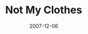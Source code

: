 ---
layout: music 
title: "Not My Clothes"
date: 2007-12-06 
description: "Comic Book Hero"
sc-permalink-url: "http://soundcloud.com/crdschurch/not-my-clothes"
audio: "http://s3.amazonaws.com/crossroads-media/music/audio/NotMyClothes.mp3"
audio-duration: "04:12"
src: "http://s3.amazonaws.com/crossroads-media/images/NotMClothesSML.jpg"
---